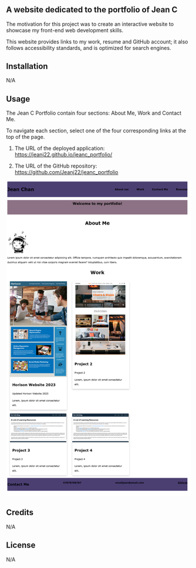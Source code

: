 # <Jean C Portfolio>

## A website dedicated to the portfolio of Jean C

The motivation for this project was to create an interactive website to showcase my front-end web development skills.

This website provides links to my work, resume and GitHub account; it also follows accessibility standards, and is optimized for search engines.



## Installation

N/A


## Usage
The Jean C Portfolio contain four sections: About Me, Work and Contact Me. 

To navigate each section, select one of the four corresponding links at the top of the page.

1. The URL of the deployed application:
https://jeanj22.github.io/jeanc_portfolio/

2. The URL of the GitHub repository:
https://github.com/Jeanj22/jeanc_portfolio

![Jean C Portfolio](images/jeanc_portfolio_screenshot.png)

 

## Credits

N/A

## License

N/A
